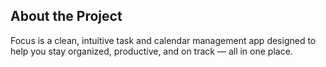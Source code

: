 ## About the Project
Focus is a clean, intuitive task and calendar management app designed to help you stay organized, productive, and on track — all in one place.